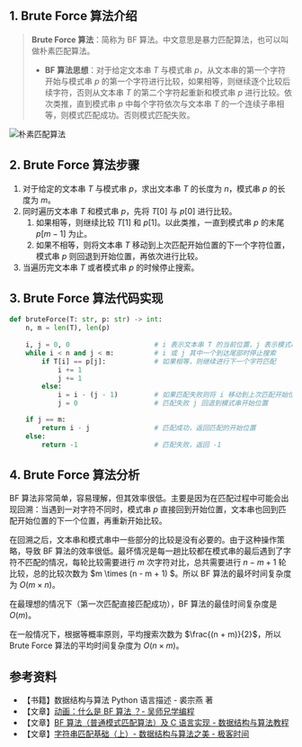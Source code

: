 ## 1. Brute Force 算法介绍

> **Brute Force 算法**：简称为 BF 算法。中文意思是暴力匹配算法，也可以叫做朴素匹配算法。
>
> - **BF 算法思想**：对于给定文本串 $T$ 与模式串 $p$，从文本串的第一个字符开始与模式串 $p$ 的第一个字符进行比较，如果相等，则继续逐个比较后续字符，否则从文本串 $T$ 的第二个字符起重新和模式串 $p$ 进行比较。依次类推，直到模式串 $p$ 中每个字符依次与文本串 $T$ 的一个连续子串相等，则模式匹配成功。否则模式匹配失败。

![朴素匹配算法](https://qcdn.itcharge.cn/images/20240511154456.png)

## 2. Brute Force 算法步骤

1. 对于给定的文本串 $T$ 与模式串 $p$，求出文本串 $T$ 的长度为 $n$，模式串 $p$ 的长度为 $m$。
2. 同时遍历文本串 $T$ 和模式串 $p$，先将 $T[0]$ 与 $p[0]$ 进行比较。
   1. 如果相等，则继续比较 $T[1]$ 和 $p[1]$。以此类推，一直到模式串 $p$ 的末尾 $p[m - 1]$ 为止。
   2. 如果不相等，则将文本串 $T$ 移动到上次匹配开始位置的下一个字符位置，模式串 $p$ 则回退到开始位置，再依次进行比较。
3. 当遍历完文本串 $T$ 或者模式串 $p$ 的时候停止搜索。

## 3. Brute Force 算法代码实现

```python
def bruteForce(T: str, p: str) -> int:
    n, m = len(T), len(p)
    
    i, j = 0, 0                     # i 表示文本串 T 的当前位置，j 表示模式串 p 的当前位置
    while i < n and j < m:          # i 或 j 其中一个到达尾部时停止搜索
        if T[i] == p[j]:            # 如果相等，则继续进行下一个字符匹配
            i += 1
            j += 1
        else:
            i = i - (j - 1)         # 如果匹配失败则将 i 移动到上次匹配开始位置的下一个位置
            j = 0                   # 匹配失败 j 回退到模式串开始位置

    if j == m:
        return i - j                # 匹配成功，返回匹配的开始位置
    else:
        return -1                   # 匹配失败，返回 -1
```

## 4. Brute Force 算法分析

BF 算法非常简单，容易理解，但其效率很低。主要是因为在匹配过程中可能会出现回溯：当遇到一对字符不同时，模式串 $p$ 直接回到开始位置，文本串也回到匹配开始位置的下一个位置，再重新开始比较。

在回溯之后，文本串和模式串中一些部分的比较是没有必要的。由于这种操作策略，导致 BF 算法的效率很低。最坏情况是每一趟比较都在模式串的最后遇到了字符不匹配的情况，每轮比较需要进行 $m$ 次字符对比，总共需要进行 $n - m + 1$ 轮比较，总的比较次数为 $m \times (n - m + 1) $。所以 BF 算法的最坏时间复杂度为 $O(m \times n)$。

在最理想的情况下（第一次匹配直接匹配成功），BF 算法的最佳时间复杂度是 $O(m)$。

在一般情况下，根据等概率原则，平均搜索次数为 $\frac{(n + m)}{2}$，所以 Brute Force 算法的平均时间复杂度为 $O(n × m)$。

## 参考资料

- 【书籍】数据结构与算法 Python 语言描述 - 裘宗燕 著
- 【文章】[动画：什么是 BF 算法 ？- 吴师兄学编程](https://www.cxyxiaowu.com/560.html)
- 【文章】[BF 算法（普通模式匹配算法）及 C 语言实现 - 数据结构与算法教程](http://data.biancheng.net/view/12.html)
- 【文章】[字符串匹配基础（上）- 数据结构与算法之美 - 极客时间](https://time.geekbang.org/column/article/71187)
